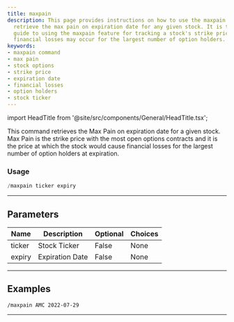 ```yaml
---
title: maxpain
description: This page provides instructions on how to use the maxpain command to
  retrieve the max pain on expiration date for any given stock. It is the most efficient
  guide to using the maxpain feature for tracking a stock's strike price where maximum
  financial losses may occur for the largest number of option holders.
keywords:
- maxpain command
- max pain
- stock options
- strike price
- expiration date
- financial losses
- option holders
- stock ticker
---
```


import HeadTitle from '@site/src/components/General/HeadTitle.tsx';

<HeadTitle title="options: maxpain - Telegram Reference | OpenBB Bot Docs" />

This command retrieves the Max Pain on expiration date for a given stock. Max Pain is the strike price with the most open options contracts and it is the price at which the stock would cause financial losses for the largest number of option holders at expiration.

### Usage

```python wordwrap
/maxpain ticker expiry
```

---

## Parameters

| Name | Description | Optional | Choices |
| ---- | ----------- | -------- | ------- |
| ticker | Stock Ticker | False | None |
| expiry | Expiration Date | False | None |


---

## Examples

```
/maxpain AMC 2022-07-29
```
---

